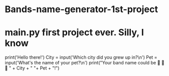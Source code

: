 # Bands-name-generator-1st-project
# main.py first project ever. Silly, I know
print('Hello there!')
City = input('Which city did you grew up in?\n')
Pet = input('What\'s the name of your pet?\n')
print("Your band name could be 🥁 🥁 🥁 " + City + " "+ Pet + "!")
